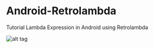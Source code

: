 # Android-Retrolambda
Tutorial Lambda Expression in Android using Retrolambda

![alt tag](https://4.bp.blogspot.com/-yzsmtvIRHPA/V_Ig95AuSmI/AAAAAAAAC8E/4iGjIkI_wJ8p9sh8L-9qvy53H3r9wVTcgCLcB/s400/device-2016-10-03-155505.png "Android Retrolambda")
